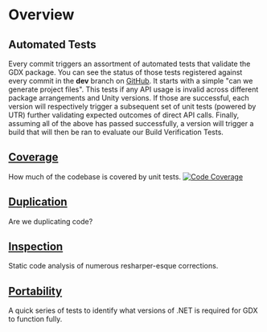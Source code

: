 # Overview

## Automated Tests

Every commit triggers an assortment of automated tests that validate the GDX package. You can see the status of those tests registered against every commit in the **dev** branch on [GitHub](https://github.com/dotBunny/GDX/tree/dev). It starts with a simple "can we generate project files". This tests if any API usage is invalid across different package arrangements and Unity versions. If those are successful, each version will respectively trigger a subsequent set of unit tests (powered by UTR) further validating expected outcomes of direct API calls. Finally, assuming all of the above has passed successfully, a version will trigger a build that will then be ran to evaluate our Build Verification Tests.

## [Coverage](/reports/coverage/Report/index.html)

How much of the codebase is covered by unit tests.
[![Code Coverage](/reports/coverage/Report/badge_linecoverage.svg)](/reports/coverage/Report/index.html)

## [Duplication](/reports/duplicates/duplicates.xml)

Are we duplicating code?

## [Inspection](/reports/inspection/inspection.xml)

Static code analysis of numerous resharper-esque corrections.


## [Portability](/reports/portability/index.html)

A quick series of tests to identify what versions of .NET is required for GDX to function fully.